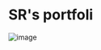 # SR's portfoli
![image](https://user-images.githubusercontent.com/62096325/103473539-1166e800-4ddd-11eb-9187-df9406e4b522.png)
